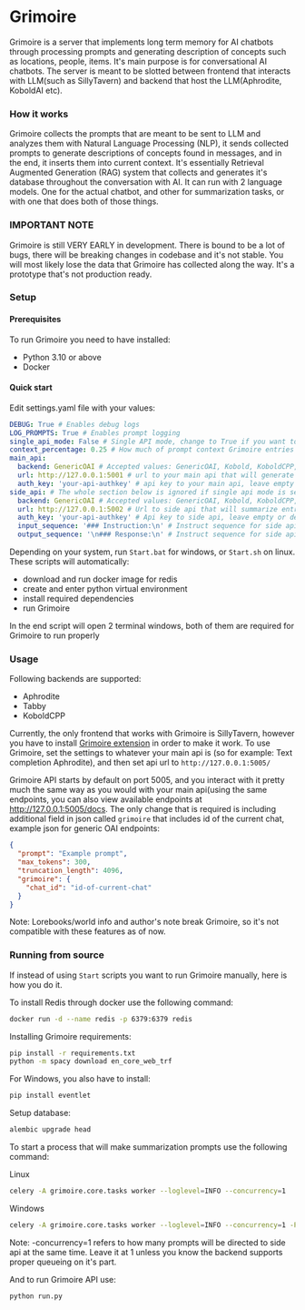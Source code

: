 # Grimoire

Grimoire is a server that implements long term memory for AI chatbots through processing prompts and generating description of concepts such as locations, people, items. It's main purpose is for conversational AI chatbots. The server is meant to be slotted between frontend that interacts with LLM(such as SillyTavern) and backend that host the LLM(Aphrodite, KoboldAI etc).

### How it works
Grimoire collects the prompts that are meant to be sent to LLM and analyzes them with Natural Language Processing (NLP), it sends collected prompts to generate descriptions of concepts found in messages, and in the end, it inserts them into current context. It's essentially Retrieval Augmented Generation (RAG) system that collects and generates it's database throughout the conversation with AI. It can run with 2 language models. One for the actual chatbot, and other for summarization tasks, or with one that does both of those things.

### IMPORTANT NOTE
Grimoire is still VERY EARLY in development. There is bound to be a lot of bugs, there will be breaking changes in codebase and it's not stable. You will most likely lose the data that Grimoire has collected along the way. It's a prototype that's not production ready.
### Setup
#### Prerequisites
To run Grimoire you need to have installed:
- Python 3.10 or above
- Docker

#### Quick start
Edit settings.yaml file with your values:
```yaml
DEBUG: True # Enables debug logs
LOG_PROMPTS: True # Enables prompt logging
single_api_mode: False # Single API mode, change to True if you want to use main api for summarization.
context_percentage: 0.25 # How much of prompt context Grimoire entries will take
main_api:
  backend: GenericOAI # Accepted values: GenericOAI, Kobold, KoboldCPP, Aphrodite, Tabby
  url: http://127.0.0.1:5001 # url to your main api that will generate responses
  auth_key: 'your-api-authkey' # api key to your main api, leave empty or delete entry if there is none
side_api: # The whole section below is ignored if single api mode is set to True
  backend: GenericOAI # Accepted values: GenericOAI, Kobold, KoboldCPP, Aphrodite, Tabby
  url: http://127.0.0.1:5002 # Url to side api that will summarize entries
  auth_key: 'your-api-authkey' # Api key to side api, leave empty or delete entry if there is none
  input_sequence: '### Instruction:\n' # Instruct sequence for side api
  output_sequence: '\n### Response:\n' # Instruct sequence for side api

```

Depending on your system, run `Start.bat` for windows, or `Start.sh` on linux. These scripts will automatically:
- download and run docker image for redis
- create and enter python virtual environment
- install required dependencies
- run Grimoire

In the end script will open 2 terminal windows, both of them are required for Grimoire to run properly

### Usage
Following backends are supported:

- Aphrodite
- Tabby
- KoboldCPP

Currently, the only frontend that works with Grimoire is SillyTavern, however you have to install  [Grimoire extension](https://github.com/Krakenos/Grimoire-ST-Extension/) in order to make it work. To use Grimoire, set the settings to whatever your main api is (so for example: Text completion Aphrodite), and then set api url to `http://127.0.0.1:5005/`


Grimoire API starts by default on port 5005, and you interact with it pretty much the same way as you would with your main api(using the same endpoints, you can also view available endpoints at http://127.0.0.1:5005/docs. The only change that is required is including additional field in json called `grimoire` that includes id of the current chat, example json for generic OAI endpoints:

```json
{
  "prompt": "Example prompt",
  "max_tokens": 300,
  "truncation_length": 4096,
  "grimoire": {
    "chat_id": "id-of-current-chat"
  }
}
```

Note: Lorebooks/world info and author's note break Grimoire, so it's not compatible with these features as of now.
### Running from source
If instead of using `Start` scripts you want to run Grimoire manually, here is how you do it.

To install Redis through docker use the following command:
```bash
docker run -d --name redis -p 6379:6379 redis
```

Installing Grimoire requirements:
```bash
pip install -r requirements.txt
python -m spacy download en_core_web_trf
```
For Windows, you also have to install:
```bash
pip install eventlet
```

Setup database:

```bash
alembic upgrade head
```

To start a process that will make summarization prompts use the following command:

Linux
```bash
celery -A grimoire.core.tasks worker --loglevel=INFO --concurrency=1
```
Windows
```bash
celery -A grimoire.core.tasks worker --loglevel=INFO --concurrency=1 -P eventlet
```
Note: -concurrency=1 refers to how many prompts will be directed to side api at the same time. Leave it at 1 unless you know the backend supports proper queueing on it's part.

And to run Grimoire API use:
```bash
python run.py
```
